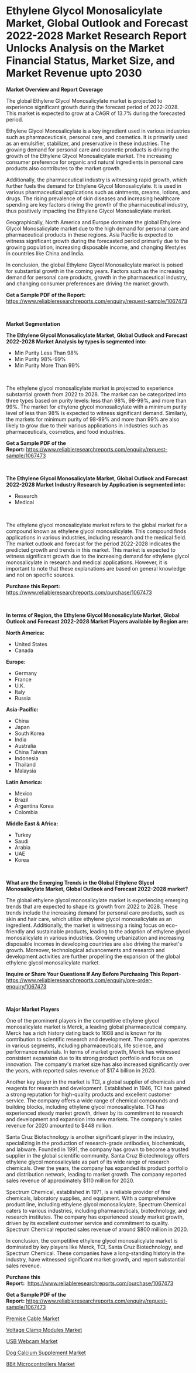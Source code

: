 <p><h1>Ethylene Glycol Monosalicylate Market, Global Outlook and Forecast 2022-2028 Market Research Report Unlocks Analysis on the Market Financial Status, Market Size, and Market Revenue upto 2030</h1></p><p><strong>Market Overview and Report Coverage</strong></p>
<p><p>The global Ethylene Glycol Monosalicylate market is projected to experience significant growth during the forecast period of 2022-2028. This market is expected to grow at a CAGR of 13.7% during the forecasted period. </p><p>Ethylene Glycol Monosalicylate is a key ingredient used in various industries such as pharmaceuticals, personal care, and cosmetics. It is primarily used as an emulsifier, stabilizer, and preservative in these industries. The growing demand for personal care and cosmetic products is driving the growth of the Ethylene Glycol Monosalicylate market. The increasing consumer preference for organic and natural ingredients in personal care products also contributes to the market growth.</p><p>Additionally, the pharmaceutical industry is witnessing rapid growth, which further fuels the demand for Ethylene Glycol Monosalicylate. It is used in various pharmaceutical applications such as ointments, creams, lotions, and drugs. The rising prevalence of skin diseases and increasing healthcare spending are key factors driving the growth of the pharmaceutical industry, thus positively impacting the Ethylene Glycol Monosalicylate market.</p><p>Geographically, North America and Europe dominate the global Ethylene Glycol Monosalicylate market due to the high demand for personal care and pharmaceutical products in these regions. Asia Pacific is expected to witness significant growth during the forecasted period primarily due to the growing population, increasing disposable income, and changing lifestyles in countries like China and India.</p><p>In conclusion, the global Ethylene Glycol Monosalicylate market is poised for substantial growth in the coming years. Factors such as the increasing demand for personal care products, growth in the pharmaceutical industry, and changing consumer preferences are driving the market growth.</p></p>
<p><strong>Get a Sample PDF of the Report:</strong> <a href="https://www.reliableresearchreports.com/enquiry/request-sample/1067473">https://www.reliableresearchreports.com/enquiry/request-sample/1067473</a></p>
<p>&nbsp;</p>
<p><strong>Market Segmentation</strong></p>
<p><strong>The Ethylene Glycol Monosalicylate Market, Global Outlook and Forecast 2022-2028 Market Analysis by types is segmented into:</strong></p>
<p><ul><li>Min Purity Less Than 98%</li><li>Min Purity 98%-99%</li><li>Min Purity More Than 99%</li></ul></p>
<p>&nbsp;</p>
<p><p>The ethylene glycol monosalicylate market is projected to experience substantial growth from 2022 to 2028. The market can be categorized into three types based on purity levels: less than 98%, 98-99%, and more than 99%. The market for ethylene glycol monosalicylate with a minimum purity level of less than 98% is expected to witness significant demand. Similarly, the markets for minimum purity of 98-99% and more than 99% are also likely to grow due to their various applications in industries such as pharmaceuticals, cosmetics, and food industries.</p></p>
<p><strong>Get a Sample PDF of the Report:</strong>&nbsp;<a href="https://www.reliableresearchreports.com/enquiry/request-sample/1067473">https://www.reliableresearchreports.com/enquiry/request-sample/1067473</a></p>
<p>&nbsp;</p>
<p><strong>The Ethylene Glycol Monosalicylate Market, Global Outlook and Forecast 2022-2028 Market Industry Research by Application is segmented into:</strong></p>
<p><ul><li>Research</li><li>Medical</li></ul></p>
<p>&nbsp;</p>
<p><p>The ethylene glycol monosalicylate market refers to the global market for a compound known as ethylene glycol monosalicylate. This compound finds applications in various industries, including research and the medical field. The market outlook and forecast for the period 2022-2028 indicates the predicted growth and trends in this market. This market is expected to witness significant growth due to the increasing demand for ethylene glycol monosalicylate in research and medical applications. However, it is important to note that these explanations are based on general knowledge and not on specific sources.</p></p>
<p><strong>Purchase this Report:</strong>&nbsp; <a href="https://www.reliableresearchreports.com/purchase/1067473">https://www.reliableresearchreports.com/purchase/1067473</a></p>
<p>&nbsp;</p>
<p><strong>In terms of Region, the Ethylene Glycol Monosalicylate Market, Global Outlook and Forecast 2022-2028 Market Players available by Region are:</strong></p>
<p>
    <p> <strong> North America: </strong>
        <ul>
            <li>United States</li>
            <li>Canada</li>
        </ul>
        </p> 
    <p> <strong> Europe: </strong>
        <ul>
            <li>Germany</li>
            <li>France</li>
            <li>U.K.</li>
            <li>Italy</li>
            <li>Russia</li>
        </ul>
        </p> 
    <p> <strong> Asia-Pacific: </strong>
        <ul>
            <li>China</li>
            <li>Japan</li>
            <li>South Korea</li>
            <li>India</li>
            <li>Australia</li>
            <li>China Taiwan</li>
            <li>Indonesia</li>
            <li>Thailand</li>
            <li>Malaysia</li>
        </ul>
        </p> 
    <p> <strong> Latin America: </strong>
        <ul>
            <li>Mexico</li>
            <li>Brazil</li>
            <li>Argentina Korea</li>
            <li>Colombia</li>
        </ul>
        </p> 
    <p> <strong> Middle East & Africa: </strong>
        <ul>
            <li>Turkey</li>
            <li>Saudi</li>
            <li>Arabia</li>
            <li>UAE</li>
            <li>Korea</li>
        </ul>
    </p>
    </p>
<p>&nbsp;</p>
<p><strong>What are the Emerging Trends in the Global Ethylene Glycol Monosalicylate Market, Global Outlook and Forecast 2022-2028 market?</strong></p>
<p><p>The global ethylene glycol monosalicylate market is experiencing emerging trends that are expected to shape its growth from 2022 to 2028. These trends include the increasing demand for personal care products, such as skin and hair care, which utilize ethylene glycol monosalicylate as an ingredient. Additionally, the market is witnessing a rising focus on eco-friendly and sustainable products, leading to the adoption of ethylene glycol monosalicylate in various industries. Growing urbanization and increasing disposable incomes in developing countries are also driving the market's growth. Moreover, technological advancements and research and development activities are further propelling the expansion of the global ethylene glycol monosalicylate market.</p></p>
<p><strong>Inquire or Share Your Questions If Any Before Purchasing This Report</strong>- <a href="https://www.reliableresearchreports.com/enquiry/pre-order-enquiry/1067473">https://www.reliableresearchreports.com/enquiry/pre-order-enquiry/1067473</a></p>
<p>&nbsp;</p>
<p><strong>Major Market Players</strong></p>
<p><p>One of the prominent players in the competitive ethylene glycol monosalicylate market is Merck, a leading global pharmaceutical company. Merck has a rich history dating back to 1668 and is known for its contribution to scientific research and development. The company operates in various segments, including pharmaceuticals, life science, and performance materials. In terms of market growth, Merck has witnessed consistent expansion due to its strong product portfolio and focus on innovation. The company's market size has also increased significantly over the years, with reported sales revenue of $17.4 billion in 2020.</p><p>Another key player in the market is TCI, a global supplier of chemicals and reagents for research and development. Established in 1946, TCI has gained a strong reputation for high-quality products and excellent customer service. The company offers a wide range of chemical compounds and building blocks, including ethylene glycol monosalicylate. TCI has experienced steady market growth, driven by its commitment to research and development and expansion into new markets. The company's sales revenue for 2020 amounted to $448 million.</p><p>Santa Cruz Biotechnology is another significant player in the industry, specializing in the production of research-grade antibodies, biochemicals, and labware. Founded in 1991, the company has grown to become a trusted supplier in the global scientific community. Santa Cruz Biotechnology offers ethylene glycol monosalicylate as part of its wide range of research chemicals. Over the years, the company has expanded its product portfolio and distribution network, leading to market growth. The company reported sales revenue of approximately $110 million for 2020.</p><p>Spectrum Chemical, established in 1971, is a reliable provider of fine chemicals, laboratory supplies, and equipment. With a comprehensive product line, including ethylene glycol monosalicylate, Spectrum Chemical caters to various industries, including pharmaceuticals, biotechnology, and research institutes. The company has experienced steady market growth, driven by its excellent customer service and commitment to quality. Spectrum Chemical reported sales revenue of around $800 million in 2020.</p><p>In conclusion, the competitive ethylene glycol monosalicylate market is dominated by key players like Merck, TCI, Santa Cruz Biotechnology, and Spectrum Chemical. These companies have a long-standing history in the industry, have witnessed significant market growth, and report substantial sales revenue.</p></p>
<p><strong>Purchase this Report:</strong>&nbsp;&nbsp;<a href="https://www.reliableresearchreports.com/purchase/1067473">https://www.reliableresearchreports.com/purchase/1067473</a></p>
<p></p>
<p><strong>Get a Sample PDF of the Report:</strong>&nbsp;<a href="https://www.reliableresearchreports.com/enquiry/request-sample/1067473">https://www.reliableresearchreports.com/enquiry/request-sample/1067473</a></p>
<p><p><a href="https://www.linkedin.com/pulse/premise-cable-market-size-2023-2030-global-industrial-ejpne/">Premise Cable Market</a></p><p><a href="https://www.reportprime.com/voltage-clamp-modules-r5621">Voltage Clamp Modules Market</a></p><p><a href="https://www.linkedin.com/pulse/usb-webcam-market-research-report-unlocks-analysis-financial-0rs9e/">USB Webcam Market</a></p><p><a href="https://medium.com/@loririce03/dog-calcium-supplement-market-size-growth-forecast-2023-2030-3743e8022c39">Dog Calcium Supplement Market</a></p><p><a href="https://www.reportprime.com/8bit-microcontrollers-r5624">8Bit Microcontrollers Market</a></p></p>